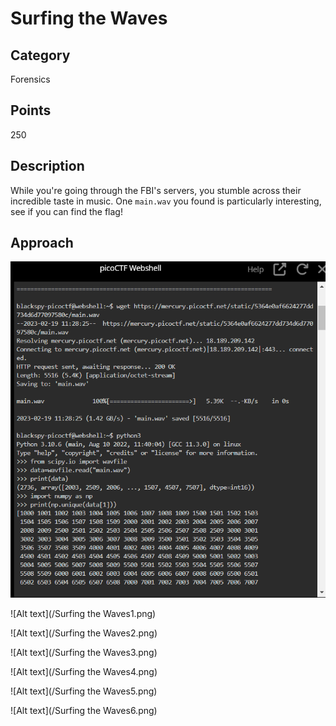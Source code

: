 # Surfing the Waves

## Category 
Forensics

## Points
250

## Description
While you're going through the FBI's servers, you stumble across their incredible taste in music. One `main.wav` you found is particularly interesting,
see if you can find the flag!

## Approach

![Alt text](/Surfing_the_Waves.png)

![Alt text](/Surfing the Waves1.png)

![Alt text](/Surfing the Waves2.png)

![Alt text](/Surfing the Waves3.png)

![Alt text](/Surfing the Waves4.png)

![Alt text](/Surfing the Waves5.png)

![Alt text](/Surfing the Waves6.png)






